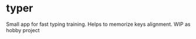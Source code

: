 # typer
 Small app for fast typing training. Helps to memorize keys alignment. WIP as hobby project
